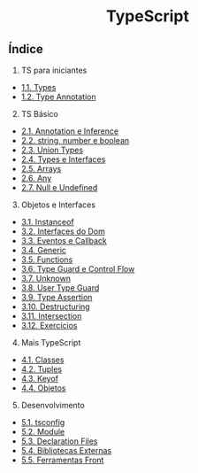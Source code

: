 <div align="center">

# TypeScript

</div>

## Índice
1. TS para iniciantes
- [1.1. Types](/front-end/typescript/1.%20typescript-para-iniciantes/1.1%20types/script.js)
- [1.2. Type Annotation](/front-end/typescript/1.%20typescript-para-iniciantes/1.2%20type-annotation/script.js)

2. TS Básico
- [2.1. Annotation e Inference](/front-end/typescript/2.%20typescript-basico/2.1.%20annotation-e-inference/script.ts)
- [2.2. string, number e boolean](/front-end/typescript/2.%20typescript-basico/2.2.%20string-number-e-boolean/script.ts)
- [2.3. Union Types](/front-end/typescript/2.%20typescript-basico/2.3.%20union-types/script.ts)
- [2.4. Types e Interfaces](/front-end/typescript/2.%20typescript-basico/2.4.%20types-e-interfaces/script.ts)
- [2.5. Arrays](/front-end/typescript/2.%20typescript-basico/2.5.%20arrays/script.ts)
- [2.6. Any](/front-end/typescript/2.%20typescript-basico/2.6.%20any/script.ts)
- [2.7. Null e Undefined](/front-end/typescript/2.%20typescript-basico/2.7.%20null-e-undefined/script.ts)

3. Objetos e Interfaces
- [3.1. Instanceof](/front-end/typescript/3.%20objetos-e-interfaces/3.1.%20instanceof/script.ts)
- [3.2. Interfaces do Dom](/front-end/typescript/3.%20objetos-e-interfaces/3.2.%20interfaces-dom/script.ts)
- [3.3. Eventos e Callback](/front-end/typescript/3.%20objetos-e-interfaces/3.3.%20eventos-e-callback/script.ts)
- [3.4. Generic](/front-end/typescript/3.%20objetos-e-interfaces/3.4.%20generic/script.ts)
- [3.5. Functions](/front-end/typescript/3.%20objetos-e-interfaces/3.5.%20functions/script.ts)
- [3.6. Type Guard e Control Flow](/front-end/typescript/3.%20objetos-e-interfaces/3.6.%20type-guard-e-control-flow/script.ts)
- [3.7. Unknown](/front-end/typescript/3.%20objetos-e-interfaces/3.7.%20unknown/script.ts)
- [3.8. User Type Guard](/front-end/typescript/3.%20objetos-e-interfaces/3.8.%20user-type-guard/script.ts)
- [3.9. Type Assertion](/front-end/typescript/3.%20objetos-e-interfaces/3.9.%20type-assertion/script.ts)
- [3.10. Destructuring](/front-end/typescript/3.%20objetos-e-interfaces/3.10.%20destructuring/script.ts)
- [3.11. Intersection](/front-end/typescript/3.%20objetos-e-interfaces/3.11.%20intersection/script.ts)
- [3.12. Exercícios](/front-end/typescript/3.%20objetos-e-interfaces/3.12.%20exercicios/script.ts)

4. Mais TypeScript
- [4.1. Classes](/front-end/typescript/4.%20mais-typescript/4.1.%20classes/script.ts)
- [4.2. Tuples](/front-end/typescript/4.%20mais-typescript/4.2.%20tuples/script.ts)
- [4.3. Keyof](/front-end/typescript/4.%20mais-typescript/4.3.%20keyof/script.ts)
- [4.4. Objetos](/front-end/typescript/4.%20mais-typescript/4.4.%20objetos/script.ts)

5. Desenvolvimento
- [5.1. tsconfig](/front-end/typescript/5.%20desenvolvimento/5.1.%20tsconfig/script.ts)
- [5.2. Module](/front-end/typescript/5.%20desenvolvimento/5.2.%20module/script.ts)
- [5.3. Declaration Files](/front-end/typescript/5.%20desenvolvimento/5.3.%20declaration-files/script.ts)
- [5.4. Bibliotecas Externas](/front-end/typescript/5.%20desenvolvimento/5.4.%20bibliotecas-externas/script.ts)
- [5.5. Ferramentas Front](/front-end/typescript/5.%20desenvolvimento/5.5.%20ferramentas-front/script.ts)